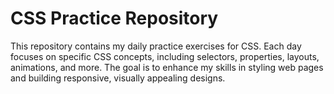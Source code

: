 # CSS Practice Repository

This repository contains my daily practice exercises for CSS. Each day focuses on specific CSS concepts, including selectors, properties, layouts, animations, and more. The goal is to enhance my skills in styling web pages and building responsive, visually appealing designs.
